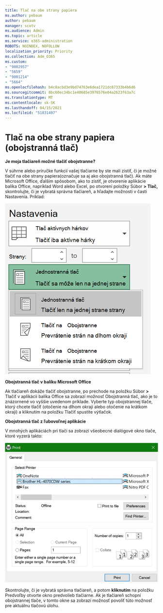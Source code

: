 ```yaml
---
title: Tlač na obe strany papiera
ms.author: pebaum
author: pebaum
manager: scotv
ms.audience: Admin
ms.topic: article
ms.service: o365-administration
ROBOTS: NOINDEX, NOFOLLOW
localization_priority: Priority
ms.collection: Adm_O365
ms.custom:
- "9002957"
- "5659"
- "9001214"
- "5664"
ms.openlocfilehash: b4c8acbd3e9bd74763e6dea1721dc87333b4b6d6
ms.sourcegitcommit: 8bc60ec34bc1e40685e3976576e04a2623f63a7c
ms.translationtype: MT
ms.contentlocale: sk-SK
ms.lasthandoff: 04/15/2021
ms.locfileid: "51831497"
---
```

# <a name="printing-on-both-sides-of-paper-duplex-printing"></a>Tlač na obe strany papiera (obojstranná tlač)

**Je moja tlačiareň možné tlačiť obojstranne?**

V súhrne alebo príručke funkcií vašej tlačiarne by ste mali zistiť, či je možné tlačiť na obe strany papiera(označuje sa aj ako obojstranná tlač). Ak máte Microsoft Office, ďalším spôsobom, ako to zistiť, je otvorenie aplikácie balíka Office, napríklad Word alebo Excel, po otvorení položky Súbor **> Tlač,** skontrolujte, či je vybratá správna tlačiareň, a hľadajte možnosti v časti Nastavenia. Príklad: 

![Nastavenie tlačiarne](media/print-settings.png)

**Obojstranná tlač v balíku Microsoft Office**

Ak tlačiareň dokáže tlačiť obojstranne, po prechode na položku Súbor **>** Tlačiť v aplikácii balíka Office sa zobrazí možnosť Obojstranná tlač, ako je to znázornené vo vyššie uvedenom príklade.  Vyberte typ obojstrannej tlače, ktorý chcete tlačiť (otočenie na  dlhom okraji alebo otočenie na krátkom okraji) a kliknutím na položku Tlačiť spustite výtlačok.

**Obojstranná tlač z ľubovoľnej aplikácie**

V mnohých aplikáciách pri tlači sa zobrazí všeobecné dialógové okno tlače, ktoré vyzerá takto: 

![Dialógové okno Tlač](media/print-dialog.png)

Skontrolujte, či je vybratá správna tlačiareň, a potom **kliknutím** na položku Predvoľby otvorte okno predvolieb tlačiarne. Ak je tlačiareň schopní obojstrannej tlače, v tomto okne sa zobrazí možnosť povoliť túto možnosť pre aktuálnu tlačovú úlohu.
